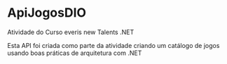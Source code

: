 # ApiJogosDIO
Atividade do Curso everis new Talents .NET

Esta API foi criada como parte da atividade criando um catálogo de jogos usando boas práticas de arquitetura com .NET
